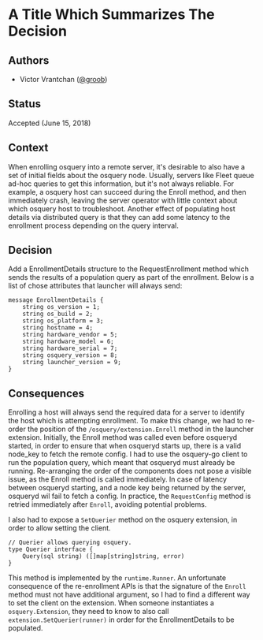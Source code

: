 # A Title Which Summarizes The Decision

## Authors

- Victor Vrantchan ([@groob](https://github.com/groob))

## Status

Accepted (June 15, 2018)

## Context

When enrolling osquery into a remote server, it's desirable to also have a set of initial fields about the osquery node. Usually, servers like Fleet queue ad-hoc queries to get this information, but it's not always reliable. For example, a osquery host can succeed during the Enroll method, and then immediately crash, leaving the server operator with little context about which osquery host to troubleshoot. Another effect of populating host details via distributed query is that they can add some latency to the enrollment process depending on the query interval. 

## Decision

Add a EnrollmentDetails structure to the RequestEnrollment method which sends the results of a population query as part of the enrollment. Below is a list of chose attributes that launcher will always send:

```
message EnrollmentDetails {
    string os_version = 1;
    string os_build = 2;
    string os_platform = 3;
    string hostname = 4;
    string hardware_vendor = 5;
    string hardware_model = 6;
    string hardware_serial = 7;
    string osquery_version = 8;
    string launcher_version = 9;
}
```

## Consequences

Enrolling a host will always send the required data for a server to identify the host which is attempting enrollment.
To make this change, we had to re-order the position of the `/osquery/extension.Enroll` method in the launcher extension. Initially, the Enroll method was called even before osqueryd started, in order to ensure that when osqueryd starts up, there is a valid node_key to fetch the remote config. I had to use the osquery-go client to run the population query, which meant that osqueryd must already be running. Re-arranging the order of the components does not pose a visible issue, as the Enroll method is called immediately. In case of latency between osqueryd starting, and a node key being returned by the server, osqueryd wil fail to fetch a config. In practice, the `RequestConfig` method is retried immediately after `Enroll`, avoiding potential problems.

I also had to expose a `SetQuerier` method on the osquery extension, in order to allow setting the client.
```
// Querier allows querying osquery.
type Querier interface {
	Query(sql string) ([]map[string]string, error)
}
```

This method is implemented by the `runtime.Runner`. An unfortunate consequence of the re-enrollment APIs is that the signature of the `Enroll` method must not have additional argument, so I had to find a different way to set the client on the extension. When someone instantiates a `osquery.Extension`, they need to know to also call `extension.SetQuerier(runner)` in order for the EnrollmentDetails to be populated.
